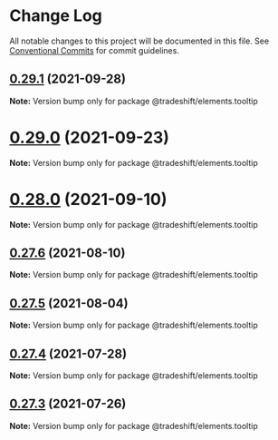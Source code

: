 # Change Log

All notable changes to this project will be documented in this file. See [Conventional Commits](https://conventionalcommits.org) for commit guidelines.

## [0.29.1](https://github.com/Tradeshift/elements/compare/v0.29.0...v0.29.1) (2021-09-28)

**Note:** Version bump only for package @tradeshift/elements.tooltip

# [0.29.0](https://github.com/Tradeshift/elements/compare/v0.28.0...v0.29.0) (2021-09-23)

**Note:** Version bump only for package @tradeshift/elements.tooltip

# [0.28.0](https://github.com/Tradeshift/elements/compare/v0.27.6...v0.28.0) (2021-09-10)

**Note:** Version bump only for package @tradeshift/elements.tooltip

## [0.27.6](https://github.com/Tradeshift/elements/compare/v0.27.5...v0.27.6) (2021-08-10)

**Note:** Version bump only for package @tradeshift/elements.tooltip

## [0.27.5](https://github.com/Tradeshift/elements/compare/v0.27.4...v0.27.5) (2021-08-04)

**Note:** Version bump only for package @tradeshift/elements.tooltip

## [0.27.4](https://github.com/Tradeshift/elements/compare/v0.27.2...v0.27.4) (2021-07-28)

**Note:** Version bump only for package @tradeshift/elements.tooltip

## [0.27.3](https://github.com/Tradeshift/elements/compare/v0.27.2...v0.27.3) (2021-07-26)

**Note:** Version bump only for package @tradeshift/elements.tooltip
